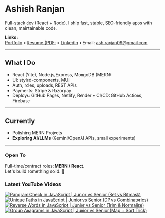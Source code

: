 # Ashish Ranjan

Full-stack dev (React + Node). I ship fast, stable, SEO-friendly apps with clean, maintainable code.

**Links:**  
[Portfolio](https://www.ashishranjan.net) • 
[Resume (PDF)](https://github.com/a2rp/resume/releases/latest/download/Ashish_Ranjan_Resume.pdf) • 
[LinkedIn](https://www.linkedin.com/in/aashishranjan/) • 
Email: ash.ranjan09@gmail.com

---

## What I Do
- React (Vite), Node.js/Express, MongoDB (MERN)
- UI: styled-components, MUI
- Auth, roles, uploads, REST APIs
- Payments: Stripe & Razorpay
- Deploys: GitHub Pages, Netlify, Render • CI/CD: GitHub Actions, Firebase

---

## Currently
- Polishing MERN Projects
- **Exploring AI/LLMs** (Gemini/OpenAI APIs, small experiments)

---

### Open To
Full-time/contract roles: **MERN / React**.  
Let's build something solid. 🚀

### Latest YouTube Videos
<p align="left">

<!-- BEGIN YOUTUBE-CARDS -->
[![Pangram Check in JavaScript | Junior vs Senior (Set vs Bitmask)](https://ytcards.demolab.com/?id=4WG_jFfInhY&title=Pangram+Check+in+JavaScript+%7C+Junior+vs+Senior+%28Set+vs+Bitmask%29&lang=en&timestamp=1761286823&background_color=%230d1117&title_color=%23ffffff&stats_color=%23b3b3b3&max_title_lines=2&width=360&border_radius=10 "Pangram Check in JavaScript | Junior vs Senior (Set vs Bitmask)")](https://www.youtube.com/shorts/4WG_jFfInhY)
[![Unique Paths in JavaScript | Junior vs Senior (DP vs Combinatorics)](https://ytcards.demolab.com/?id=DkPDpJ8hejg&title=Unique+Paths+in+JavaScript+%7C+Junior+vs+Senior+%28DP+vs+Combinatorics%29&lang=en&timestamp=1761285490&background_color=%230d1117&title_color=%23ffffff&stats_color=%23b3b3b3&max_title_lines=2&width=360&border_radius=10 "Unique Paths in JavaScript | Junior vs Senior (DP vs Combinatorics)")](https://www.youtube.com/shorts/DkPDpJ8hejg)
[![Reverse Words in JavaScript | Junior vs Senior (Trim & Normalize)](https://ytcards.demolab.com/?id=tdXiFF4q9Wc&title=Reverse+Words+in+JavaScript+%7C+Junior+vs+Senior+%28Trim+%26+Normalize%29&lang=en&timestamp=1761285125&background_color=%230d1117&title_color=%23ffffff&stats_color=%23b3b3b3&max_title_lines=2&width=360&border_radius=10 "Reverse Words in JavaScript | Junior vs Senior (Trim & Normalize)")](https://www.youtube.com/shorts/tdXiFF4q9Wc)
[![Group Anagrams in JavaScript | Junior vs Senior (Map + Sort Trick)](https://ytcards.demolab.com/?id=mHKtDW8w62k&title=Group+Anagrams+in+JavaScript+%7C+Junior+vs+Senior+%28Map+%2B+Sort+Trick%29&lang=en&timestamp=1761254302&background_color=%230d1117&title_color=%23ffffff&stats_color=%23b3b3b3&max_title_lines=2&width=360&border_radius=10 "Group Anagrams in JavaScript | Junior vs Senior (Map + Sort Trick)")](https://www.youtube.com/shorts/mHKtDW8w62k)
<!-- END YOUTUBE-CARDS -->

</p>
